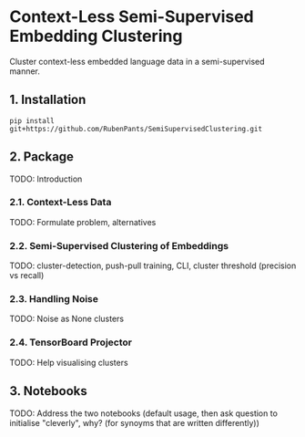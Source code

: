 # Context-Less Semi-Supervised Embedding Clustering
Cluster context-less embedded language data in a semi-supervised manner.

## 1. Installation
```
pip install git+https://github.com/RubenPants/SemiSupervisedClustering.git
```



## 2. Package

TODO: Introduction

### 2.1. Context-Less Data

TODO: Formulate problem, alternatives

### 2.2. Semi-Supervised Clustering of Embeddings

TODO: cluster-detection, push-pull training, CLI, cluster threshold (precision vs recall)

### 2.3. Handling Noise

TODO: Noise as None clusters

### 2.4. TensorBoard Projector

TODO: Help visualising clusters



## 3. Notebooks

TODO: Address the two notebooks (default usage, then ask question to initialise "cleverly", why? (for synoyms that are written differently))
